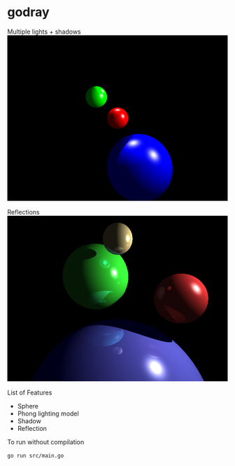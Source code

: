 # godray

Multiple lights + shadows
![](https://github.com/LanJian/godray/raw/master/sample/output.png)

Reflections
![](https://github.com/LanJian/godray/raw/master/sample/reflections.png)

List of Features
* Sphere
* Phong lighting model
* Shadow
* Reflection

To run without compilation
    
    go run src/main.go
